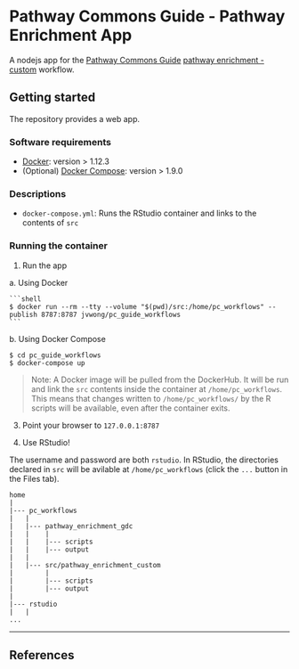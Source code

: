 # Pathway Commons Guide - Pathway Enrichment App

A nodejs app for the [Pathway Commons Guide](http://pathwaycommons.github.io/guide/) [pathway enrichment - custom](http://pathwaycommons.github.io/guide/workflows/pathway_enrichment_custom/index/) workflow.

## Getting started

The repository provides a web app.

### Software requirements

- [Docker](https://docs.docker.com/engine/installation/): version > 1.12.3
- (Optional) [Docker Compose](https://docs.docker.com/compose/): version > 1.9.0

### Descriptions

- `docker-compose.yml`: Runs the RStudio container and links to the contents of `src`

### Running the container

1. Run the app

  a. Using Docker

    ```shell
    $ docker run --rm --tty --volume "$(pwd)/src:/home/pc_workflows" --publish 8787:8787 jvwong/pc_guide_workflows
    ```

  b. Using Docker Compose

  ```shell
  $ cd pc_guide_workflows
  $ docker-compose up
  ```

  > Note: A Docker image will be pulled from the DockerHub. It will be run and link the `src` contents inside the container at `/home/pc_workflows`. This means that changes written to `/home/pc_workflows/` by the R scripts will be available, even after the container exits.

3. Point your browser to `127.0.0.1:8787`

4. Use RStudio!

  The username and password are both `rstudio`. In RStudio, the directories declared in `src` will be avilable at `/home/pc_workflows` (click the `...` button in the Files tab).

  ```shell
  home
  |
  |--- pc_workflows
  |   |
  |   |--- pathway_enrichment_gdc
  |   |    |
  |   |    |--- scripts
  |   |    |--- output
  |   |
  |   |--- src/pathway_enrichment_custom
  |        |
  |        |--- scripts
  |        |--- output
  |
  |--- rstudio
  |   |
  ...
  ```

<hr/>

## References
